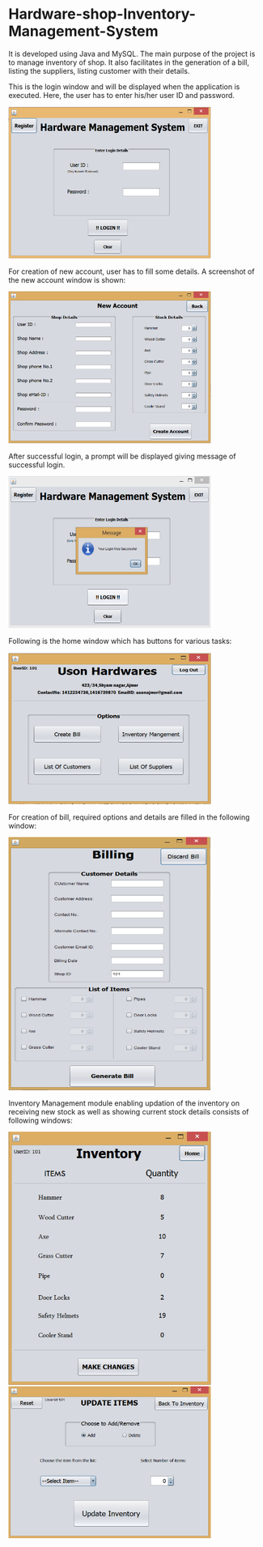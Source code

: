 # Hardware-shop-Inventory-Management-System

It is developed using Java and MySQL. The main purpose of the project is to manage inventory of shop. It also facilitates in the generation of a bill, listing the suppliers, listing customer with their details.

This is the login window and will be displayed when the application is executed. Here, the user has to enter his/her user ID and password.

<img src="/Screenshots/Login_window.PNG" alt="Login Window" width="400" height="300"/> 

For creation of new account, user has to fill some details. A screenshot of the new account window is shown:

<img src="/Screenshots/new_account_window.PNG" alt="New Account" width="400" height="300"/>

After successful login, a prompt will be displayed giving message of successful login.

<img src="/Screenshots/successful_login.PNG" alt="Successful Login" width="400" height="300"/>

Following is the home window which has buttons for various tasks:

<img src="/Screenshots/home_window.PNG" alt="Home Window" width="400" height="300"/>

For creation of bill, required options and details are filled in the following window:

<img src="/Screenshots/billing_window.PNG" alt="Home Window" width="400" height="500"/>

Inventory Management module enabling updation of the inventory on receiving new stock as well as showing current stock details consists of following windows:

<img src="/Screenshots/currentInventory_window.PNG" alt="Home Window" width="400" height="500"/>           <img src="/Screenshots/updateInventory_window.PNG" alt="Home Window" width="400" height="300"/>
